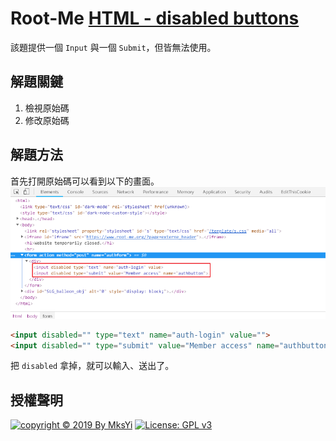 Root-Me [HTML - disabled buttons](https://www.root-me.org/en/Challenges/Web-Client/HTML-disabled-buttons)
===

該題提供一個 `Input` 與一個 `Submit`，但皆無法使用。

## 解題關鍵
1. 檢視原始碼
2. 修改原始碼

## 解題方法
首先打開原始碼可以看到以下的畫面。  
![](img/01.png)  

```HTML
<input disabled="" type="text" name="auth-login" value="">
<input disabled="" type="submit" value="Member access" name="authbutton">
```

把 `disabled` 拿掉，就可以輸入、送出了。

## 授權聲明
[![copyright © 2019 By MksYi](https://img.shields.io/badge/copyright%20©-%202019%20By%20MksYi-blue.svg)](https://mks.tw/)
[![License: GPL v3](https://img.shields.io/badge/License-GPL%20v3-blue.svg)](https://www.gnu.org/licenses/gpl-3.0)